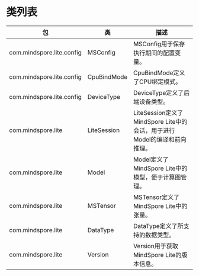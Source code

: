 # 类列表

| 包                        | 类          | 描述                                                         |
| ------------------------- | ----------- | ------------------------------------------------------------ |
| com.mindspore.lite.config | MSConfig    | MSConfig用于保存执行期间的配置变量。                           |
| com.mindspore.lite.config | CpuBindMode | CpuBindMode定义了CPU绑定模式。                                 |
| com.mindspore.lite.config | DeviceType  | DeviceType定义了后端设备类型。                                 |
| com.mindspore.lite        | LiteSession | LiteSession定义了MindSpore Lite中的会话，用于进行Model的编译和前向推理。 |
| com.mindspore.lite        | Model       | Model定义了MindSpore Lite中的模型，便于计算图管理。          |
| com.mindspore.lite        | MSTensor    | MSTensor定义了MindSpore Lite中的张量。                       |
| com.mindspore.lite        | DataType    | DataType定义了所支持的数据类型。                               |
| com.mindspore.lite        | Version     | Version用于获取MindSpore Lite的版本信息。                      |


